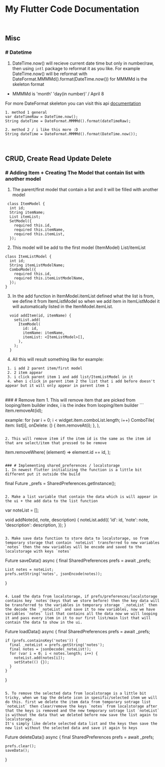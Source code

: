 # My Flutter Code Documentation 

<br />

## Misc

### # Datetime
1. DateTime.now() will recieve current date time but only in number/raw, then using `intl` package to reformat it as you like. For example DateTime.now() will be reformat with DateFormat.MMMMd().format(DateTime.now()) for MMMMd is the skeleton format 

- MMMMd is 'month' 'day(in number)' / April 8

For more DateFormat skeleton you can visit this api [documentation](https://api.flutter.dev/flutter/intl/DateFormat-class.html) 

```
1. method 1 general
var dateTimeRaw = DateTime.now();
String dateTime = DateFormat.MMMMd().format(dateTimeRaw);

2. method 2 / i like this more :D
String dateTime = DateFormat.MMMMd().format(DateTime.now());
```


<br />


## CRUD, Create Read Update Delete

### # Adding Item + Creating The Model that contain list with another model
1. The parent/first model that contain a list and it will be filled with another model
```
 class ItemModel {
  int id;
  String itemName;
  List itemList;
  SetModel({
    required this.id,
    required this.itemName,
    required this.itemList,
  });
```

2. This model will be add to the first model (ItemModel) List/itemList 
```
class ItemListModel {
  int id;
  String itemListModelName;
  ComboModel({
    required this.id,
    required this.itemListModelName,
  });
}
```

3. In the add function in ItemModel.itemList defined what the list is from, we define it from ItemListModel so when we add item in ItemListModel it will automatically listed in the ItemModel.itemList.

```
  void addItem(id, itemName) {
    setList.add(
      ItemModel(
        id: id,
        itemName: itemName,
        itemList: <ItemListModel>[],
      ),
    );
  }
```

4. All this will result something like for example:
```
 1. i add 2 parent item/first model
 2. 2 item appear
 3. i click parent item 1 and add list/ItemListModel in it
 4. when i click in parent item 2 the list that i add before doesn't appear but it will only appear in parent item 1
```


<br />
### # Remove Item
1. This will remove item that are picked from looping/item builder index, i is the index from looping/item builder
```
 item.removeAt(id);
 
 example: 
 for (var i = 0; i < widget.item.comboList.length; i++)
                      ComboTile(
                        item: list[i],
                        onDelete: () {
                          item.removeAt(i);
                        },
                      ),
```

2. This will remove item if the item id is the same as the item id that are select/item that pressed to be remove
```
item.removeWhere(
      (element) => element.id == id,
    );
```

### # Implementing shared_preferences / localstorage
1. In newest flutter initializing the function is a little bit different put it outside the build
```
final Future<SharedPreferences> _prefs = SharedPreferences.getInstance();
```

2. Make a list variable that contain the data which is will appear in the ui + the add data to the list function
```
var noteList = [];

 void addNote(id, note, description) {
    noteList.add({
      'id': id,
      'note': note,
      'description': description,
    });
  }
```

3. Make save data function to store data to localstorage, so from temporary storage that contain `noteList` transferred to new variables `notes` then the new variables will be encode and saved to the localstorage with keys `notes`
```
 Future saveData() async {
    final SharedPreferences prefs = await _prefs;
    
    List notes = noteList;
    prefs.setString('notes', jsonEncode(notes));
  }
```

4. Load the data from localstorage, if prefs/preferences/localstorage contains key `notes`(keys that we store before) then the key data will be transferred to the variables in temporary storage `_noteList` then the decode the `_noteList` and save it to new variables, now we have variables `notes` list that contains all the data now we will looping it and pass every item in it to our first list/main list that will contain the data to show in the ui.
```
Future loadData() async {
    final SharedPreferences prefs = await _prefs;
    
    if (prefs.containsKey('notes')) {
      final _noteList = prefs.getString('notes');
      final notes = jsonDecode(_noteList!);
      for (var i = 0; i < notes.length; i++) {
        noteList.add(notes[i]);
        setState(() {});
      }
    }
  }
```

5. To remove the selected data from localstorage is a little bit tricky, when we tap the delete icon in spesific/selected item we will do this. first we delete the item data from temporary sotrage list `noteList` then clear/remove the keys `notes` from localstorage after that the keys is removed and the new temporary sotrage list `noteList` is without the data that we deleted before now save the list again to localstorage. 
It's simply like delete selected data list and the keys then save the new list without the selected data and save it again to keys
```

  Future deleteData() async {
    final SharedPreferences prefs = await _prefs;

    prefs.clear();
    saveData();
  }

```
